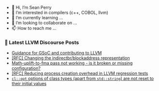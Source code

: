 - 👋 Hi, I’m Sean Perry
- 👀 I’m interested in compilers (c++, COBOL, llvm)
- 🌱 I’m currently learning ...
- 💞️ I’m looking to collaborate on ...
- 📫 How to reach me ...

<!---
s66perry/s66perry is a ✨ special ✨ repository because its `README.md` (this file) appears on your GitHub profile.
You can click the Preview link to take a look at your changes.
--->
### 📕 Latest LLVM Discourse Posts

<!-- DISCOURSE-LLVM:START -->
- [Guidance for GSoC and contributing to LLVM](https://discourse.llvm.org/t/guidance-for-gsoc-and-contributing-to-llvm/88692#post_1)
- [[RFC] Changing the indirectbr/blockaddress representation](https://discourse.llvm.org/t/rfc-changing-the-indirectbr-blockaddress-representation/88677#post_12)
- [Math-uplift-to-fma pass not working - is it broken or missing configuration?](https://discourse.llvm.org/t/math-uplift-to-fma-pass-not-working-is-it-broken-or-missing-configuration/88690#post_1)
- [[RFC] Reducing process creation overhead in LLVM regression tests](https://discourse.llvm.org/t/rfc-reducing-process-creation-overhead-in-llvm-regression-tests/88612#post_8)
- [`cl::opt` options of class types &lpar;apart from `std::string`&rpar; are not reset to their initial values](https://discourse.llvm.org/t/cl-opt-options-of-class-types-apart-from-std-string-are-not-reset-to-their-initial-values/88664#post_2)
<!-- DISCOURSE-LLVM:END -->
